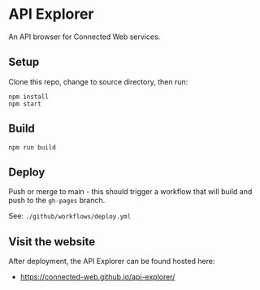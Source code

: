 # API Explorer

An API browser for Connected Web services.

## Setup

Clone this repo, change to source directory, then run:
```
npm install
npm start
```

## Build

```
npm run build
```

## Deploy

Push or merge to main - this should trigger a workflow that will build and push to the `gh-pages` branch.

See: `./github/workflows/deploy.yml`

##  Visit the website

After deployment, the API Explorer can be found hosted here:
- https://connected-web.github.io/api-explorer/
